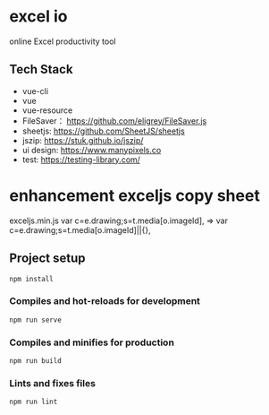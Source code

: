# excel io
online Excel productivity tool

## Tech Stack
- vue-cli
- vue
- vue-resource
- FileSaver： https://github.com/eligrey/FileSaver.js
- sheetjs: https://github.com/SheetJS/sheetjs
- jszip: https://stuk.github.io/jszip/
- ui design: https://www.manypixels.co
- test: https://testing-library.com/
  
# enhancement exceljs copy sheet

exceljs.min.js
var c=e.drawing;s=t.media[o.imageId],  => var c=e.drawing;s=t.media[o.imageId]||{},

## Project setup
```
npm install
```

### Compiles and hot-reloads for development
```
npm run serve
```

### Compiles and minifies for production
```
npm run build
```

### Lints and fixes files
```
npm run lint
```